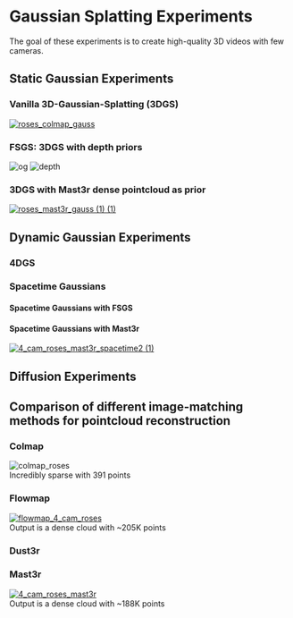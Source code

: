 # Gaussian Splatting Experiments
The goal of these experiments is to create high-quality 3D videos with few cameras.  
## Static Gaussian Experiments

### Vanilla 3D-Gaussian-Splatting (3DGS)
[![roses_colmap_gauss](https://github.com/user-attachments/assets/776cce9d-6d4a-4f86-a776-02d7a276797d)](https://youtu.be/O_t5jwG39uw)

### FSGS: 3DGS with depth priors
![og](https://github.com/user-attachments/assets/0ffbd0c3-dba5-4f21-8b2b-e38a9a347dec) ![depth](https://github.com/user-attachments/assets/f3932ff2-bb14-4687-b18f-340fecef90ab)




### 3DGS with Mast3r dense pointcloud as prior
[![roses_mast3r_gauss (1) (1)](https://github.com/user-attachments/assets/d47d3dc1-bd94-4a22-b09e-a064768d9752)](https://youtu.be/jNGTl8pLf7g)  

## Dynamic Gaussian Experiments

### 4DGS

### Spacetime Gaussians
#### Spacetime Gaussians with FSGS 
#### Spacetime Gaussians with Mast3r
[![4_cam_roses_mast3r_spacetime2 (1)](https://github.com/user-attachments/assets/a00ab2bf-64c2-4068-8efe-4d963d5306d6)](https://youtu.be/JJ4vPwudxCc)




## Diffusion Experiments

## Comparison of different image-matching methods for pointcloud reconstruction
### Colmap
![colmap_roses](https://github.com/user-attachments/assets/df38e204-1e88-43e2-9deb-7c7e23ddfade)  
Incredibly sparse with 391 points

### Flowmap
[![flowmap_4_cam_roses](https://github.com/user-attachments/assets/26284a83-fd93-4de3-b924-1396e8c7847d)](https://youtu.be/9_5DGcGhbrA)  
Output is a dense cloud with ~205K points
### Dust3r
### Mast3r
[![4_cam_roses_mast3r](https://github.com/user-attachments/assets/08d840b5-696e-4b73-a9b7-cf7369d02fd8)](https://youtu.be/EXme5P8LEPc)  
Output is a dense cloud with ~188K points


